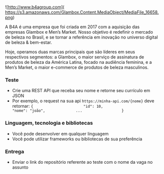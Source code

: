![http://www.b4agroup.com](	https://s3.amazonaws.com/Glambox.Content.MediaObject/MediaFile_16658.png)

A B4A é uma empresa que foi criada em 2017 com a aquisição das empresas Glambox e Men’s Market. Nosso objetivo é redefinir o mercado de beleza no Brasil, e se tornar a referência em inovação no universo digital de beleza & bem-estar. 

Hoje, operamos duas marcas principais que são líderes em seus respectivos segmentos: a Glambox, o maior serviço de assinatura de produtos de beleza da América Latina, focado na audiência feminina, e a Men’s Market, o maior e-commerce de produtos de beleza masculinos. 

### Teste
- Crie uma REST API que receba seu nome e retorne seu currículo em JSON
- Por exemplo, o request na sua api `https://minha-api.com/{nome}` deve retornar:
   `{                      
    "id": 10,                   
    "nome": "joão",             
    ...                 
  }`                                                  

### Linguagem, tecnologia e bibliotecas
- Você pode desenvolver em qualquer linguagem
- Você pode utilizar frameworks ou bibliotecas de sua preferência

### Entrega
- Enviar o link do repositório referente ao teste com o nome da vaga no assunto
